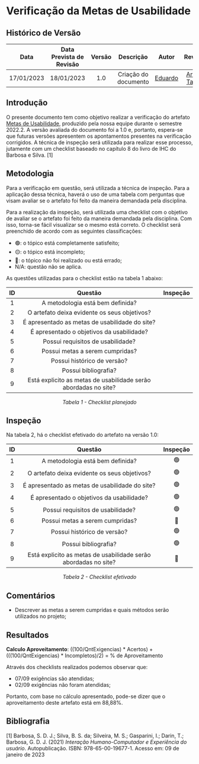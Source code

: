 # Verificação da Metas de Usabilidade
## <a>Histórico de Versão</a>
|    Data    | Data Prevista de Revisão | Versão |      Descrição       |                     Autor                      |                  Revisor                   |
| :--------: | :----------------------: | :----: | :------------------: | :--------------------------------------------: | :----------------------------------------: |
| 17/01/2023 |        18/01/2023        |  1.0   | Criação do documento | [Eduardo](https://github.com/edudsan) | [Arthur Taylor](https://github.com/Eruel6) |

## <a>Introdução</a>
O presente documento tem como objetivo realizar a verificação do artefato [Metas de Usabilidade](../../Tarefas/MetasUsabilidade.md), produzido pela nossa equipe durante o semestre 2022.2. A versão avaliada do documento foi a 1.0 e, portanto, espera-se que futuras versões apresentem os apontamentos presentes na verificação corrigidos. A técnica de inspeção será utilizada para realizar esse processo, jutamente com um checklist baseado no capítulo 8 do livro de IHC do Barbosa e Silva. [1]

## <a>Metodologia</a>
Para a verificação em questão, será utilizada a técnica de inspeção. Para a aplicação dessa técnica, haverá o uso de uma 
tabela com perguntas que visam avaliar se o artefato foi feito da maneira demandada pela disciplina. 

Para a realização da inspeção, será utilizada uma checklist com o objetivo de avaliar se o artefato foi feito da
maneira demandada pela disciplina. Com isso, torna-se fácil visualizar se o mesmo está correto. O checklist será preenchido de acordo com as seguintes classificações:

* 🟢: o tópico está completamente satisfeito;
* 🟡: o tópico está incompleto;
* 🔴: o tópico não foi realizado ou está errado;
* N/A: questão não se aplica.

As questões utilizadas para o checklist estão na tabela 1 abaixo:

<center>
  
|  ID   |                           Questão                                  | Inspeção |
| :---: | :----------------------------------------------------------------: | :------: |
|   1   |    A metodologia está bem definida?                                |          |
|   2   |    O artefato deixa evidente os seus objetivos?                    |          |
|   3   |    É apresentado as metas de usabilidade do site?                  |          |
|   4   |    É apresentado o objetivos da usabilidade?                       |          |
|   5   |    Possui requisitos de usabilidade?                               |          |
|   6   |    Possui metas a serem cumpridas?                                 |          |
|   7   |    Possui histórico de versão?                                     |          |
|   8   |    Possui bibliografia?                                            |          |
|   9   |    Está explicito as metas de usabilidade serão abordadas no site? |          |
  
*Tabela 1 - Checklist planejado*

</center>

## <a>Inspeção</a>

Na tabela 2, há o checklist efetivado do artefato na versão 1.0:

<center>

|  ID   |                           Questão                                  | Inspeção  |
| :---: | :----------------------------------------------------------------: | :-------: |
|   1   |    A metodologia está bem definida?                                |    🟢     |
|   2   |    O artefato deixa evidente os seus objetivos?                    |    🟢     |
|   3   |    É apresentado as metas de usabilidade do site?                  |    🟢     |
|   4   |    É apresentado o objetivos da usabilidade?                       |    🟢     |
|   5   |    Possui requisitos de usabilidade?                               |    🟢     |
|   6   |    Possui metas a serem cumpridas?                                 |    🔴     |
|   7   |    Possui histórico de versão?                                     |    🟢     |
|   8   |    Possui bibliografia?                                            |    🟢     |
|   9   |    Está explicito as metas de usabilidade serão abordadas no site? |    🔴     |
  
*Tabela 2 - Checklist efetivado*

</center>

## <a>Comentários</a>

* Descrever as metas a serem cumpridas e quais métodos serão utilizados no projeto; 

## <a>Resultados</a>
<a>**Calculo Aproveitamento**</a>: ((100/QntExigencias) * Acertos) + (((100/QntExigencias) * Incompletos)/2) = % de Aproveitamento

Através dos checklists realizados podemos observar que:

* 07/09 exigências são atendidas;
* 02/09 exigências não foram atendidas;


Portanto, com base no cálculo apresentado, pode-se dizer que o aproveitamento deste artefato está em 88,88%.

## <a>Bibliografia</a>

[1] Barbosa, S. D. J.; Silva, B. S. da; Silveira, M. S.; Gasparini, I.; Darin, T.; Barbosa, G. D. J. (2021) _Interação Humano-Computador e Experiência do usuário_. Autopublicação. ISBN: 978-65-00-19677-1. Acesso em: 09 de janeiro de 2023

